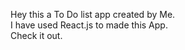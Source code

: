 Hey this a To Do list app created by Me. <br />
I have used React.js to made this App. <br />
Check it out. <br />
